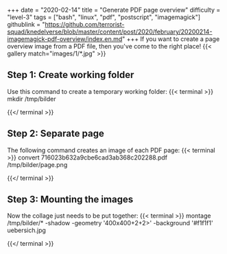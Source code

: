 +++
date = "2020-02-14"
title = "Generate PDF page overview"
difficulty = "level-3"
tags = ["bash", "linux", "pdf", "postscript", "imagemagick"]
githublink = "https://github.com/terrorist-squad/knedelverse/blob/master/content/post/2020/february/20200214-imagemagick-pdf-overview/index.en.md"
+++
If you want to create a page overview image from a PDF file, then you've come to the right place!
{{< gallery match="images/1/*.jpg" >}}

## Step 1: Create working folder
Use this command to create a temporary working folder:
{{< terminal >}}
mkdir /tmp/bilder

{{</ terminal >}}

## Step 2: Separate page
The following command creates an image of each PDF page:
{{< terminal >}}
convert 716023b632a9cbe6cad3ab368c202288.pdf /tmp/bilder/page.png

{{</ terminal >}}

## Step 3: Mounting the images
Now the collage just needs to be put together:
{{< terminal >}}
montage /tmp/bilder/* -shadow -geometry '400x400+2+2>' -background '#f1f1f1' uebersich.jpg

{{</ terminal >}}

